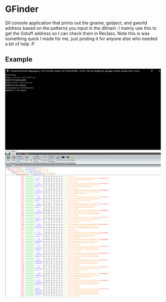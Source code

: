 # GFinder
Dll console application that prints out the gname, gobject, and gworld address based on the patterns you input in the dllmain. I mainly use this to get the Gstuff address so I can check them in Reclass.
Note this is was something quick I made for me, just posting it for anyone else who needed a bit of help :P
## Example
![ex1](/ScreenShot/ex1.png)
![ex2](/ScreenShot/ex2.png)